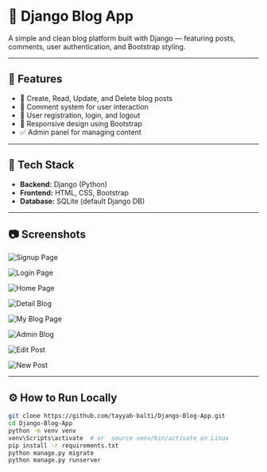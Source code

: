 # 📝 Django Blog App

A simple and clean blog platform built with Django — featuring posts, comments, user authentication, and Bootstrap styling.

---

## 🚀 Features

- 📰 Create, Read, Update, and Delete blog posts
- 💬 Comment system for user interaction
- 🔐 User registration, login, and logout
- 🎨 Responsive design using Bootstrap
- ✅ Admin panel for managing content

---

## 🔧 Tech Stack

- **Backend:** Django (Python)
- **Frontend:** HTML, CSS, Bootstrap
- **Database:** SQLite (default Django DB)

---

## 📷 Screenshots
![Signup Page](https://github.com/user-attachments/assets/1f1d372a-7b72-442c-a6a8-f202091ba042)

![Login Page](https://github.com/user-attachments/assets/88c9fdbc-6a45-4ff8-a814-ba1cd810e84e)

![Home Page](https://github.com/user-attachments/assets/e9afd192-51cd-48ef-9862-89914e95e080)

![Detail Blog](https://github.com/user-attachments/assets/9e174330-c91a-404a-af8a-064417b96a81)

![My Blog Page](https://github.com/user-attachments/assets/91ebbf06-176d-41e6-bfe0-b1869dd198e1)

![Admin Blog](https://github.com/user-attachments/assets/885ca6c5-3264-4fd4-a986-bbe462c94c61)

![Edit Post](https://github.com/user-attachments/assets/dac88445-f989-43bd-aca0-4f380a9dc314)

![New Post](https://github.com/user-attachments/assets/8b5201d0-596a-4a05-aa9b-f91dacdc9e9a)

---

## ⚙️ How to Run Locally

```bash
git clone https://github.com/tayyab-balti/Django-Blog-App.git
cd Django-Blog-App
python -m venv venv
venv\Scripts\activate  # or  source venv/bin/activate on Linux
pip install -r requirements.txt
python manage.py migrate
python manage.py runserver
